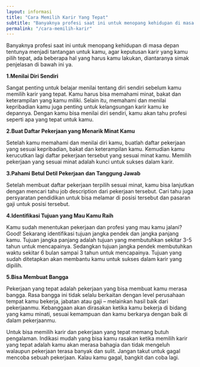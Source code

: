 ```yaml
---
layout: informasi
title: "Cara Memilih Karir Yang Tepat"
subtitle: "Banyaknya profesi saat ini untuk menopang kehidupan di masa depan tentunya menjadi tantangan untuk kamu, agar keputusan karir yang kamu pilih tepat, ada beberapa hal yang harus kamu lakukan"
permalink: "/cara-memilih-karir"
---
```

Banyaknya profesi saat ini untuk menopang kehidupan di masa depan tentunya menjadi tantangan untuk kamu, agar keputusan karir yang kamu pilih tepat, ada beberapa hal yang harus kamu lakukan, diantaranya simak penjelasan di bawah ini ya.

 
**1.Menilai Diri Sendiri**

 

Sangat penting untuk belajar menilai tentang diri sendiri sebelum kamu memilih karir yang tepat. Kamu harus bisa memahami minat, bakat dan keterampilan yang kamu miliki. Selain itu, memahami dan menilai kepribadian kamu juga penting untuk kelangsungan karir kamu ke depannya. Dengan kamu bisa menilai diri sendiri, kamu akan tahu profesi seperti apa yang tepat untuk kamu.

 
**2.Buat Daftar Pekerjaan yang Menarik Minat Kamu**

 

Setelah kamu  memahami dan menilai diri kamu, buatlah daftar pekerjaan yang sesuai kepribadian, bakat dan keterampilan kamu. Kemudian kamu kerucutkan lagi daftar pekerjaan tersebut yang sesuai minat kamu. Memilih pekerjaan yang sesuai minat adalah kunci untuk sukses dalam karir.

 
**3.Pahami Betul Detil Pekerjaan dan Tanggung Jawab**

 

Setelah membuat daftar pekerjaan terpilih sesuai minat, kamu bisa lanjutkan dengan mencari tahu job description dari pekerjaan tersebut. Cari tahu juga persyaratan pendidikan untuk bisa melamar di posisi tersebut dan pasaran gaji untuk posisi tersebut.

 
**4.Identifikasi Tujuan yang Mau Kamu Raih**

 

Kamu sudah menentukan pekerjaan dan profesi yang mau kamu jalani? Good! Sekarang identifikasi tujuan jangka pendek dan jangka panjang kamu. Tujuan jangka panjang adalah tujuan yang membutuhkan sekitar 3-5 tahun untuk mencapainya. Sedangkan tujuan jangka pendek membutuhkan waktu sekitar 6 bulan sampai 3 tahun untuk mencapainya. Tujuan yang sudah ditetapkan akan membantu kamu untuk sukses dalam karir yang dipilih.

 
**5.Bisa Membuat Bangga**

 

Pekerjaan yang tepat adalah pekerjaan yang bisa membuat kamu merasa bangga. Rasa bangga ini tidak selalu berkaitan dengan level perusahaan tempat kamu bekerja, jabatan atau gaji – melainkan hasil baik dari pekerjaanmu. Kebanggaan akan dirasakan ketika kamu bekerja di bidang yang kamu minati, sesuai kemampuan dan kamu berkarya dengan baik di dalam pekerjaanmu.

 

Untuk bisa memilih karir dan pekerjaan yang tepat memang butuh pengalaman. Indikasi mudah yang bisa kamu rasakan ketika memilih karir yang tepat adalah kamu akan merasa bahagia dan tidak mengeluh walaupun pekerjaan terasa banyak dan sulit. Jangan takut untuk gagal mencoba sebuah pekerjaan. Kalau kamu gagal, bangkit dan coba lagi. 

